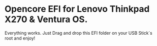 # Opencore EFI for Lenovo Thinkpad X270 & Ventura OS.
Everything works. 
Just Drag and drop this EFI folder on your USB Stick´s root and enjoy!
